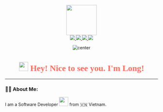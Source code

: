 <div id="header" align="center">
  <img src="https://media.giphy.com/media/R03zWv5p1oNSQd91EP/giphy.gif" width="100"/>
</div>

<div id="badges" align="center">
    <a href="mailto:dolong2110@gmail.com? subject=gmail.com">
        <img src="https://img.shields.io/badge/Gmail-D14836?style=for-the-badge&logo=gmail&logoColor=white">
    </a>
    <a href="https://www.linkedin.com/in/chaulong2110/">
        <img src="https://img.shields.io/badge/linkedin-%230077B5.svg?style=for-the-badge&logo=linkedin&logoColor=white">
    </a>
    <a href="skype:dolong2110?chat">
        <img src="https://img.shields.io/badge/Skype-%2300AFF0.svg?style=for-the-badge&logo=Skype&logoColor=white">
    </a>
    <a href="https://www.instagram.com/chaulong98/">
        <img src="https://img.shields.io/badge/Instagram-%23E4405F.svg?style=for-the-badge&logo=Instagram&logoColor=white">
    </a>
</div>

<p align="center">
    <img src="https://visitor-badge.glitch.me/badge?page_id=dolong2110.visitor-badge&left_text=Profile%20Views&left_color=blue&right_color=red" alt="center"/>
</p>

<h1 style="font-family:'Comic Sans MS';color:#FF6F61" align="center">
    <img src="https://emojis.slackmojis.com/emojis/images/1531849430/4246/blob-sunglasses.gif?1531849430" width="30px"/>
    Hey!  Nice to see you. I'm Long!
</h1>

---

### :man_technologist: About Me:

I am a Software Developer <img src="https://media.giphy.com/media/WUlplcMpOCEmTGBtBW/giphy.gif" width="30"> from :vietnam: Vietnam.